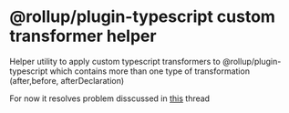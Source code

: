 # @rollup/plugin-typescript custom transformer helper

Helper utility to apply custom typescript transformers to @rollup/plugin-typescript which contains more than one type of transformation (after,before, afterDeclaration)

For now it resolves problem disscussed in [this](https://github.com/wessberg/DI-compiler/issues/13) thread

